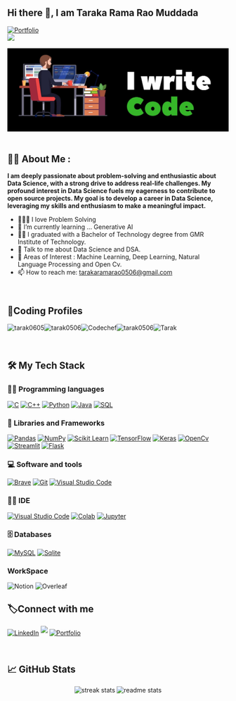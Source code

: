 ## Hi there 👋, I am Taraka Rama Rao Muddada

 <a href ="https://tarakaramaraomuddada.vercel.app/" target_blank = "_blank"><img src= "https://img.shields.io/badge/Portfolio-255E63?style=for-the-badge&logo=About.me&logoColor=white" alt ="Portfolio" /><br>
<a href="https://visitcount.itsvg.in">
  <img src="https://visitcount.itsvg.in/api?id=tarak0506&label=Profile%20Views&color=0&icon=0&pretty=true" />
</a>

<div align="left">
 <img src ="image.jpg">
</div>

<br>

<h2>👨‍💻 About Me :</h2>

**I am deeply passionate about problem-solving and enthusiastic about Data Science, with a strong drive to address real-life challenges. My profound interest in Data Science fuels my eagerness to contribute to open source projects. My goal is to develop a career in Data Science, leveraging my skills and enthusiasm to make a meaningful impact.**

- 👨🏻‍💻 I love Problem Solving <br>
- 🌱 I’m currently learning ... Generative AI <br>
- 👨‍💻 I graduated with a Bachelor of Technology degree from GMR Institute of Technology. <br>
- 🤝 Talk to me about Data Science and DSA.
- 🔭 Areas of Interest : Machine Learning, Deep Learning, Natural Language Processing and Open Cv. <br>
- 📫 How to reach me: tarakaramarao0506@gmail.com
  
<br>


<div align = "left" >
  <h2 align = "left" >  🚀Coding Profiles </>  </h2>

 
   <a href="https://leetcode.com/u/tarak0605/" target="blank"><img align="left" src="https://img.shields.io/badge/-LeetCode-FFA116?style=for-the-badge&logo=LeetCode&logoColor=black" alt="tarak0605"/></a>
  <a href="https://www.geeksforgeeks.org/user/tarak0506/" target="blank"><img align="left" src="https://img.shields.io/badge/GeeksforGeeks-298D46?style=for-the-badge&logo=geeksforgeeks&logoColor=white"  alt="tarak0506"/></a>
  <a href="https://www.codechef.com/users/cse_c3" target="blank"><img align="left" src="https://img.shields.io/badge/-CodeChef-5B4638?style=for-the-badge&logo=CodeChef&logoColor=white" alt="Codechef"/></a>
  <a href="https://www.hackerrank.com/profile/tarak0506" target="blank"><img align="left" src="https://img.shields.io/badge/-Hackerrank-2EC866?style=for-the-badge&logo=HackerRank&logoColor=white"  alt="tarak0506"/></a>
   <a href="https://www.kaggle.com/tarakaramaraomuddada/code" target="blank"><img align="left" src="https://img.shields.io/badge/Kaggle-3793EF?style=for-the-badge&logo=Kaggle&logoColor=white" alt="Tarak"/></a>
 
  
</div>
<br>
<br>


<br> 




  ## 🛠️ My Tech Stack

### 👨‍💻 Programming languages
<p>
    <a href="#"><img alt="C"   src="https://img.shields.io/badge/C-00599C?style=for-the-badge&logo=c&logoColor=white"></a>
    <a href="#"><img alt="C++" src="https://img.shields.io/badge/C%2B%2B-00599C?style=for-the-badge&logo=c%2B%2B&logoColor=white"></a> 
    <a href="#"><img alt="Python" src="https://img.shields.io/badge/python%20-%2314354C.svg?&style=for-the-badge&logo=python&logoColor=white"></a>
    <a href="#"><img alt="Java" src="https://img.shields.io/badge/Java-ED8B00?style=for-the-badge&logo=java&logoColor=white"></a>
    <a href="#"><img alt="SQL" src="https://img.shields.io/badge/sql%20-%2314354C.svg?&style=for-the-badge&logo=sql&logoColor=white"></a> 
</p>              
                
                
### 🧰 Libraries and Frameworks

<p>
    <a href ="#"><img alt = "Pandas" src= "https://img.shields.io/badge/Pandas-2C2D72?style=for-the-badge&logo=pandas&logoColor=white"></a>
    <a href ="#"><img alt = "NumPy" src= "https://img.shields.io/badge/Numpy-777BB4?style=for-the-badge&logo=numpy&logoColor=white"></a>
    <a href ="#"><img alt = "Scikit Learn" src = "https://img.shields.io/badge/scikit_learn-F7931E?style=for-the-badge&logo=scikit-learn&logoColor=white"></a>
    <a href ="#"><img alt = "TensorFlow" src= "https://img.shields.io/badge/TensorFlow-FF6F00?style=for-the-badge&logo=TensorFlow&logoColor=white"></a>
    <a href ="#"><img alt = "Keras" src= "https://img.shields.io/badge/Keras-D00000?style=for-the-badge&logo=Keras&logoColor=white"></a>
    <a href ="#"><img alt = "OpenCv" src= "https://img.shields.io/badge/OpenCV-27338e?style=for-the-badge&logo=OpenCV&logoColor=white"></a>
    <a href ="#"><img alt = "Streamlit" src = "https://img.shields.io/badge/Streamlit-FF4B4B?style=for-the-badge&logo=Streamlit&logoColor=white"></a>
    <a href ="#"><img alt = "Flask" src = "https://img.shields.io/badge/Flask-000000?style=for-the-badge&logo=flask&logoColor=white"></a>
 </p>   
 

 ### 💻 Software and tools
 
<p>
    <a href="#"><img alt="Brave" src="https://img.shields.io/badge/Brave-FF1B2D?style=for-the-badge&logo=Brave&logoColor=white"></a>
    <a href="#"><img alt="Git" src="https://img.shields.io/badge/GIT-E44C30?style=for-the-badge&logo=git&logoColor=white"></a>
    <a href="#"><img alt="Visual Studio Code" src="https://img.shields.io/badge/VSCode-0078D4?style=for-the-badge&logo=visual%20studio%20code&logoColor=white"></a>
</p>


### 👨‍💻 IDE 
<p>
  <a href="#"><img alt="Visual Studio Code" src="https://img.shields.io/badge/Visual_Studio_Code-0078D4?style=for-the-badge&logo=visual%20studio%20code&logoColor=white"></a>
  <a href="#"><img alt="Colab" src ="https://img.shields.io/badge/Colab-F9AB00?style=for-the-badge&logo=googlecolab&color=525252"></a>
  <a href="#"><img alt="Jupyter" src="https://img.shields.io/badge/Jupyter-F37626.svg?&style=for-the-badge&logo=Jupyter&logoColor=white"></a>
</p>

    
### 🗄️ Databases
<p>
    <a href="#"><img alt="MySQL" src="https://img.shields.io/badge/MySQL-005C84?style=for-the-badge&logo=mysql&logoColor=white"></a>
    <a href="#"><img alt="Sqlite" src ="https://img.shields.io/badge/Sqlite-003B57?style=for-the-badge&logo=sqlite&logoColor=white"></a>
</p>

### WorkSpace


  <a> <img alt = "Notion" src ="https://img.shields.io/badge/Notion-000000?style=for-the-badge&logo=notion&logoColor=white"> </a>
  <a><img alt ="Overleaf" src ="https://img.shields.io/badge/Overleaf-47A141?style=for-the-badge&logo=Overleaf&logoColor=white"> </a>





  <h2 align= "left">  🏷️Connect with me </h2>
   <p>
   <a href="http://www.linkedin.com/in/tarak0506/" target="_blank"> <img alt="LinkedIn" src="https://img.shields.io/badge/linkedin-%230077B5.svg?&style=for-the-badge&logo=linkedin&logoColor=white"  height="30px"/></a> 
   <a href="https://github.com/TARAK0506/" target="_blank"> <img src="https://img.shields.io/badge/github-%2324292e.svg?&style=for-the-badge&logo=github&logoColor=white" style="margin-bottom: 5px;"  height="30px"/></a>
   <a href ="https://tarakaramaraomuddada.vercel.app/" target_blank = "_blank"> <img src= "https://img.shields.io/badge/Portfolio-255E63?style=for-the-badge&logo=About.me&logoColor=white" alt ="Portfolio"/></a>
  </p>
<br>
<div align="center" >
 <h2 align="left">📈 GitHub Stats</h2>
 <div align=center>
  <img src="https://streak-stats.demolab.com/?user=tarak0506&count_private=true&theme=react&border_radius=10" alt="streak stats"/>
  <img src="https://github-readme-stats.vercel.app/api?username=tarak0506&show_icons=true&theme=react&rank_icon=github&border_radius=10" alt="readme stats" /> <br/>
</div>










  



  








